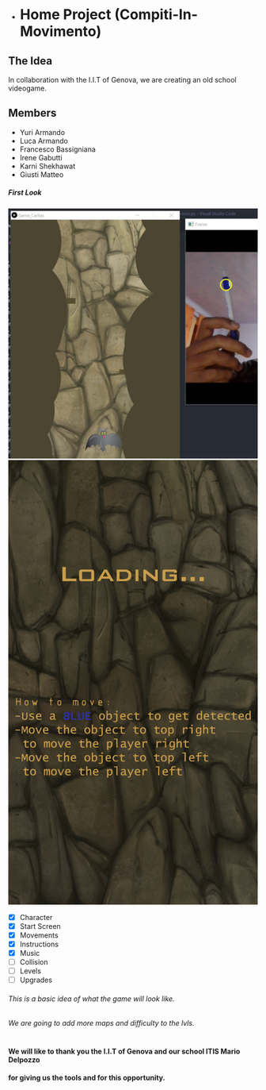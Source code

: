 * # Home Project (Compiti-In-Movimento)

## The Idea 

In collaboration with the I.I.T of Genova, we are creating an old school videogame. 


## Members 
* Yuri Armando
* Luca Armando
* Francesco Bassigniana
* Irene Gabutti
* Karni Shekhawat
* Giusti Matteo
##### First Look
![](https://github.com/francescoBassi2002/Caritas/blob/master/IMG/gameShot.jpg)
![](https://github.com/francescoBassi2002/Caritas/blob/master/IMG/loading2.png)
- [x] Character
- [x] Start Screen
- [x] Movements
- [x] Instructions
- [x] Music
- [ ] Collision
- [ ] Levels
- [ ] Upgrades
 
###### This is a basic idea of what the game will look like.
###### We are going to add more maps and difficulty to the lvls. 


#
#### We will like to thank you the I.I.T of Genova and our school ITIS Mario Delpozzo 
#### for giving us the tools and for this opportunity. 
